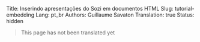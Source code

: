 Title: Inserindo apresentações do Sozi em documentos HTML
Slug: tutorial-embedding
Lang: pt_br
Authors: Guillaume Savaton
Translation: true
Status: hidden

> This page has not been translated yet
